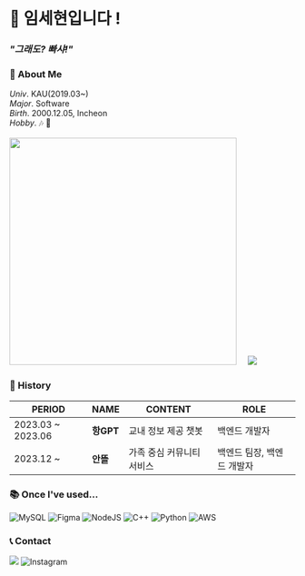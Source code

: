 # 👋 임세현입니다 !

### ***"그래도? 빠샤!"***

### 📣 About Me
*Univ*. KAU(2019.03~)  
*Major*. Software  
*Birth*. 2000.12.05, Incheon  
*Hobby*. 🎶 🎸  
<br>
<img src="https://github-readme-stats.vercel.app/api?username=LimSeHyeon&show_icons=true&theme=ambient_gradient" width="400px">&nbsp;&nbsp;&nbsp;&nbsp;&nbsp;<img src= "http://mazassumnida.wtf/api/v2/generate_badge?boj=dlatpgus1205">
<br>
### 🔖 History
| PERIOD          | NAME                                    | CONTENT                              | ROLE  |
| --------------- | -------------------------------------- |-------------------------------------- | -----  |
| 2023.03 ~ 2023.06 | **항GPT** | 교내 정보 제공 챗봇| 백엔드 개발자 |
| 2023.12 ~  | **안뜰** | 가족 중심 커뮤니티 서비스| 백엔드 팀장, 백엔드 개발자 |

### 📚 Once I've used...
![MySQL](https://img.shields.io/badge/mysql-4479A1.svg?style=for-the-badge&logo=mysql&logoColor=white)
![Figma](https://img.shields.io/badge/figma-%23F24E1E.svg?style=for-the-badge&logo=figma&logoColor=white)
![NodeJS](https://img.shields.io/badge/node.js-6DA55F?style=for-the-badge&logo=node.js&logoColor=white)
![C++](https://img.shields.io/badge/c++-%2300599C.svg?style=for-the-badge&logo=c%2B%2B&logoColor=white)
![Python](https://img.shields.io/badge/python-3776AB.svg?style=for-the-badge&logo=python&logoColor=white)
![AWS](https://img.shields.io/badge/AWS-%23FF9900.svg?style=for-the-badge&logo=amazon-aws&logoColor=white)
<br>
### 📞 Contact
![](https://img.shields.io/badge/Naver-2DB400?style=for-the-badge&logo=Naver&logoColor=white)
![Instagram](https://img.shields.io/badge/Instagram-E4405F?style=for-the-badge&logo=Instagram&logoColor=white) 
<br>
<br>




<!--
**LimSeHyeon/LimSehyeon** is a ✨ _special_ ✨ repository because its `README.md` (this file) appears on your GitHub profile.

Here are some ideas to get you started:

- 🔭 I’m currently working on ...
- 🌱 I’m currently learning ...
- 👯 I’m looking to collaborate on ...
- 🤔 I’m looking for help with ...
- 💬 Ask me about ...
- 📫 How to reach me: ...
- 😄 Pronouns: ...
- ⚡ Fun fact: ...
-->
